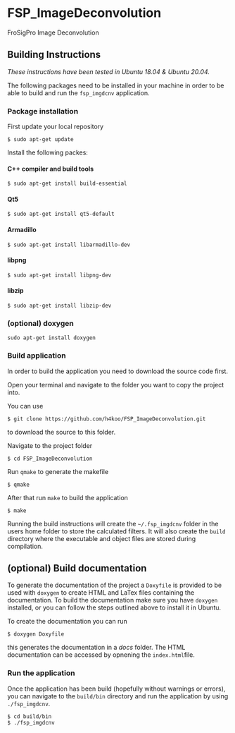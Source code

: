 # FSP_ImageDeconvolution
FroSigPro Image Deconvolution


## Building Instructions

_These instructions have been tested in Ubuntu 18.04 & Ubuntu 20.04._

The following packages need to be installed in your machine in order to be able to build and run the `fsp_imgdcnv` application.



### Package installation
First update your local repository 

`$ sudo apt-get update`

Install the following packes:

#### C++ compiler and build tools
`$ sudo apt-get install build-essential`

####  Qt5
`$ sudo apt-get install qt5-default`

#### Armadillo
`$ sudo apt-get install libarmadillo-dev`

#### libpng
`$ sudo apt-get install libpng-dev`

#### libzip
`$ sudo apt-get install libzip-dev`

### (optional) doxygen
`sudo apt-get install doxygen`

### Build application

In order to build the application you need to download the source code first.

Open your terminal and navigate to the folder you want to copy the project into.

You can use

`$ git clone https://github.com/h4koo/FSP_ImageDeconvolution.git` 

to download the source to this folder.

Navigate to the project folder

`$ cd FSP_ImageDeconvolution`

Run `qmake` to generate the makefile

`$ qmake`

After that run `make` to build the application

`$ make`

Running the build instructions will create the `~/.fsp_imgdcnv` folder in the users home folder to store the calculated filters. It will also create the `build` directory where the executable and object files are stored during compilation.

## (optional) Build documentation
To generate the documentation of the project a `Doxyfile` is provided to be used with `doxygen` to create HTML and LaTex files containing the documentation. To build the documentation make sure you have `doxygen` installed, or you can follow the steps outlined above to install it in Ubuntu.

To create the documentation you can run

`$ doxygen Doxyfile`

this generates the documentation in a _docs_ folder. The HTML documentation can be accessed by opnening the `index.html`file.

### Run the application

Once the application has been build (hopefully without warnings or errors), you can navigate to the `build/bin` directory and run the application by using `./fsp_imgdcnv`.

```
$ cd build/bin
$ ./fsp_imgdcnv
```
